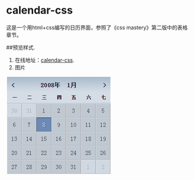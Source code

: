 calendar-css
===

这是一个用html+css编写的日历界面，参照了《css mastery》第二版中的表格章节。

##预览样式.
1. 在线地址：[calendar-css](https://ljy1017010.github.io/calendar-css/).
1. 图片

<img src="img/calendar-css.png">
